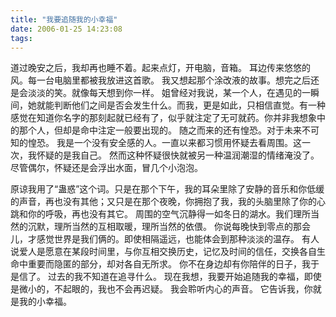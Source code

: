 ```yaml
---
title: "我要追随我的小幸福"
date: 2006-01-25 14:23:08
tags:
---
```


道过晚安之后，我却再也睡不着。起来点灯，开电脑，音箱。 耳边传来悠悠的风。每一台电脑里都被我放进这首歌。 我又想起那个涂改液的故事。想完之后还是会淡淡的笑。就像每天想到你一样。 姐曾经对我说，某一个人，在遇见的一瞬间，她就能判断他们之间是否会发生什么。而我，更是如此，只相信直觉。有一种感觉在知道你名字的那刻起就已经有了，似乎就注定了无可就药。你并非我想象中的那个人，但却是命中注定一般要出现的。 随之而来的还有惶恐。对于未来不可知的惶恐。 我是一个没有安全感的人。一直以来都习惯用怀疑去看周围。这一次，我怀疑的是我自己。 然而这种怀疑很快就被另一种温润潮湿的情绪淹没了。尽管偶尔，怀疑还是会浮出水面，冒几个小泡泡。 

原谅我用了“蛊惑”这个词。只是在那个下午，我的耳朵里除了安静的音乐和你低缓的声音，再也没有其他；又只是在那个夜晚，你拥抱了我，我的头脑里除了你的心跳和你的呼吸，再也没有其它。 周围的空气沉静得一如冬日的湖水。我们理所当然的沉默，理所当然的互相取暖，理所当然的依偎。 你说每晚快到零点的那会儿，才感觉世界是我们俩的。即使相隔遥远，也能体会到那种淡淡的温存。 有人说爱人是愿意在某段时间里，与你互相交换历史，记忆及时间的信任，交换各自生命中重要而隐匿的部分，却对各自无所求。 你不在身边却有你陪伴的日子，我于是信了。 过去的我不知道在追寻什么。 现在我想，我要开始追随我的幸福，即使是微小的，不起眼的，我也不会再迟疑。 我会聆听内心的声音。 它告诉我，你就是我的小幸福。